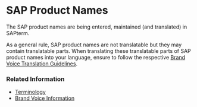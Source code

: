 # SAP Product Names

The SAP product names are being entered, maintained (and translated) in SAPterm.  

As a general rule, SAP product names are not translatable but they may contain translatable parts. When translating these translatable parts of SAP product names into your language, ensure to follow the respective [Brand Voice Translation Guidelines](https://translation.sap.com/brand-voice-information.html).

### Related Information 

* [Terminology](https://translation.sap.com/terminology.html)
* [Brand Voice Information](https://translation.sap.com/brand-voice-information.html)
